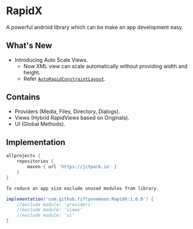 # RapidX
 A powerful android library which can be make an app development easy.
 
## What's New
- Introducing Auto Scale Views.
   - Now XML view can scale automatically without providing width and height.
   - Refer [`AutoRapidConstraintLayout`](app/src/main/res/layout/rapid_constraint_layout_auto.xml).

## Contains
- Providers (Media, Files, Directory, Dialogs).
- Views (Hybrid RapidViews based on Originals).
- UI (Global Methods).

## Implementation

```groovy
allprojects {
	repositories {
		maven { url 'https://jitpack.io' }
	}
}
```

```groovy
To reduce an app size exclude unused modules from library.

implementation('com.github.fiftyonemoon:RapidX:1.0.0') {
    //exclude module: 'providers'
    //exclude module: 'views'
    //exclude module: 'ui'
}
```
